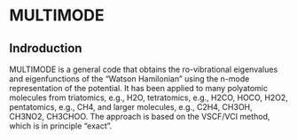 # MULTIMODE

## Indroduction

MULTIMODE is a general code that obtains the ro-vibrational eigenvalues and eigenfunctions of the “Watson Hamilonian” using the n-mode representation of the potential.  It has been applied to many polyatomic molecules from triatomics, e.g.,  H2O, tetratomics, e.g., H2CO, HOCO, H2O2, pentatomics, e.g., CH4, and larger molecules, e.g., C2H4, CH3OH, CH3NO2, CH3CHOO.  The approach is based on the VSCF/VCI method, which is in principle “exact”.
